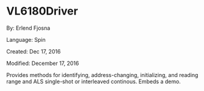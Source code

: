 # VL6180Driver

By: Erlend Fjosna

Language: Spin

Created: Dec 17, 2016

Modified: December 17, 2016

 Provides methods for identifying, address-changing, initializing, and reading range and ALS single-shot or interleaved continous. Embeds a demo.
